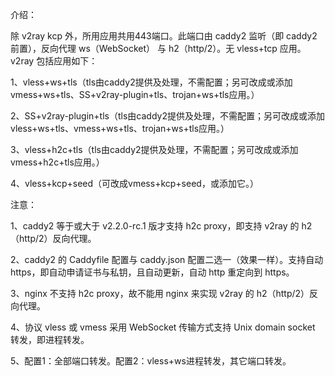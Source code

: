 介绍：

除 v2ray kcp 外，所用应用共用443端口。此端口由 caddy2 监听（即 caddy2 前置），反向代理 ws（WebSocket） 与 h2（http/2）。无 vless+tcp 应用。v2ray 包括应用如下：

1、vless+ws+tls（tls由caddy2提供及处理，不需配置；另可改成或添加vmess+ws+tls、SS+v2ray-plugin+tls、trojan+ws+tls应用。）

2、SS+v2ray-plugin+tls（tls由caddy2提供及处理，不需配置；另可改成或添加vless+ws+tls、vmess+ws+tls、trojan+ws+tls应用。）

3、vless+h2c+tls（tls由caddy2提供及处理，不需配置；另可改成或添加vmess+h2c+tls应用。）

4、vless+kcp+seed（可改成vmess+kcp+seed，或添加它。）

注意：

1、caddy2 等于或大于 v2.2.0-rc.1 版才支持 h2c proxy，即支持 v2ray 的 h2（http/2）反向代理。

2、caddy2 的 Caddyfile 配置与 caddy.json 配置二选一（效果一样）。支持自动 https，即自动申请证书与私钥，且自动更新，自动 http 重定向到 https。

3、nginx 不支持 h2c proxy，故不能用 nginx 来实现 v2ray 的 h2（http/2）反向代理。

4、协议 vless 或 vmess 采用 WebSocket 传输方式支持 Unix domain socket 转发，即进程转发。

5、配置1：全部端口转发。配置2：vless+ws进程转发，其它端口转发。
